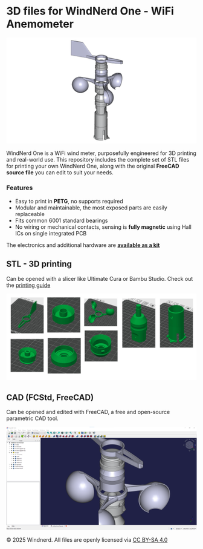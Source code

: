 # 3D files for WindNerd One - WiFi Anemometer

![Image](images/windnerd-one-freecad-screenshot-transparent.png)

WindNerd One is a WiFi wind meter, purposefully engineered for 3D printing and real-world use.
This repository includes the complete set of STL files for printing your own WindNerd One, along with the original **FreeCAD source file** you can edit to suit your needs.

### Features

- Easy to print in **PETG**, no supports required
- Modular and maintainable, the most exposed parts are easily replaceable
- Fits common 6001 standard bearings
- No wiring or mechanical contacts, sensing is **fully magnetic** using Hall ICs on single integrated PCB

The electronics and additional hardware are [**available as a kit**](https://windnerd.net/en/shop)


## STL - 3D printing
Can be opened with a slicer like Ultimate Cura or Bambu Studio.
Check out the [printing guide](https://windnerd.net/docs/windnerd-one/3d-printing) 

![Image](images/windnerd-one-all-stl-preview.jpg)


## CAD (FCStd, FreeCAD)
Can be opened and edited with FreeCAD, a free and open-source parametric CAD tool.

![Image](images/windnerd-one-freecad-screenshot.png)

© 2025 Windnerd.
All files are openly licensed via [CC BY-SA 4.0](https://creativecommons.org/licenses/by-sa/4.0/)
